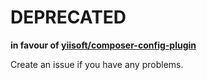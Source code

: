 # DEPRECATED

**in favour of [yiisoft/composer-config-plugin]**

Create an issue if you have any problems.

[yiisoft/composer-config-plugin]: https://github.com/yiisoft/composer-config-plugin
